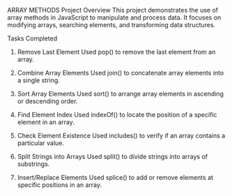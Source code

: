 ARRAY METHODS
Project Overview
This project demonstrates the use of array methods in JavaScript to manipulate and process data. It focuses on modifying arrays, searching elements, and transforming data structures.

Tasks Completed
1. Remove Last Element
Used pop() to remove the last element from an array.

2. Combine Array Elements
Used join() to concatenate array elements into a single string.

3. Sort Array Elements
Used sort() to arrange array elements in ascending or descending order.

4. Find Element Index
Used indexOf() to locate the position of a specific element in an array.

5. Check Element Existence
Used includes() to verify if an array contains a particular value.

6. Split Strings into Arrays
Used split() to divide strings into arrays of substrings.

7. Insert/Replace Elements
Used splice() to add or remove elements at specific positions in an array.